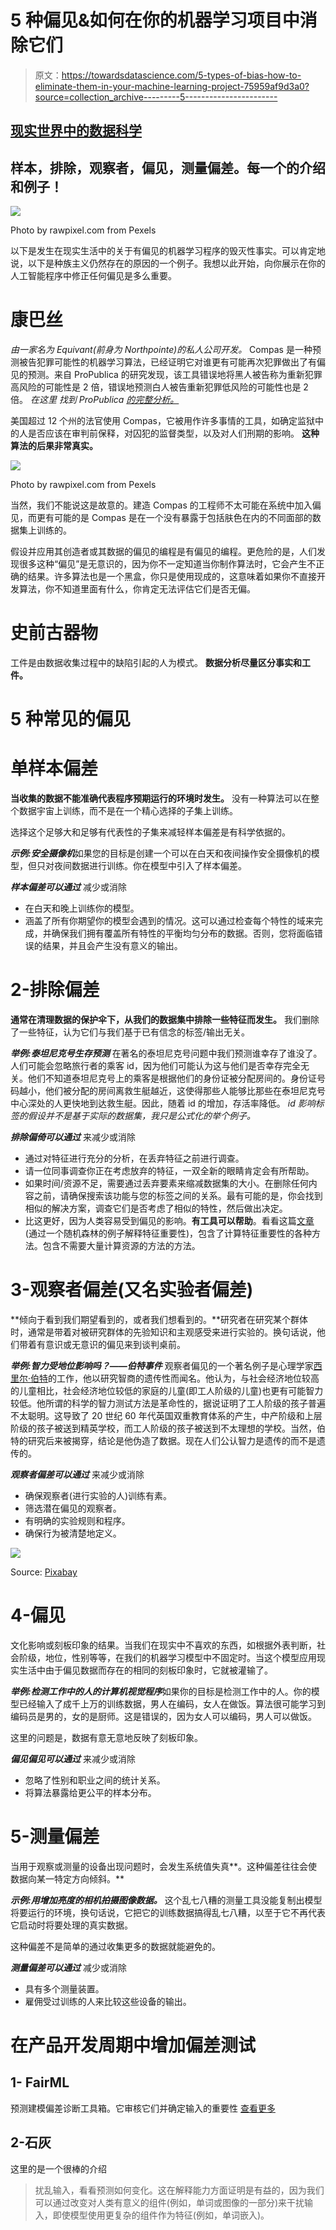 # 5 种偏见&如何在你的机器学习项目中消除它们

> 原文：<https://towardsdatascience.com/5-types-of-bias-how-to-eliminate-them-in-your-machine-learning-project-75959af9d3a0?source=collection_archive---------5----------------------->

## [**现实世界中的数据科学**](https://medium.com/towards-data-science/data-science-in-the-real-world/home)

## 样本，排除，观察者，偏见，测量偏差。每一个的介绍和例子！

![](img/be5681c27189075268674669969c96a2.png)

Photo by rawpixel.com from Pexels

以下是发生在现实生活中的关于有偏见的机器学习程序的毁灭性事实。可以肯定地说，以下是种族主义仍然存在的原因的一个例子。我想以此开始，向你展示在你的人工智能程序中修正任何偏见是多么重要。

# 康巴丝

*由一家名为 Equivant(前身为 Northpointe)的私人公司开发。* Compas 是一种预测被告犯罪可能性的机器学习算法，已经证明它对谁更有可能再次犯罪做出了有偏见的预测。来自 ProPublica 的研究发现，该工具错误地将黑人被告称为重新犯罪高风险的可能性是 2 倍，错误地预测白人被告重新犯罪低风险的可能性也是 2 倍。
*在这里* *找到 ProPublica* [*的完整分析。*](https://www.propublica.org/article/how-we-analyzed-the-compas-recidivism-algorithm)

美国超过 12 个州的法官使用 Compas，它被用作许多事情的工具，如确定监狱中的人是否应该在审判前保释，对囚犯的监督类型，以及对人们刑期的影响。
**这种算法的后果非常真实。**

![](img/030ab0b7e0199531be50a9567309c37f.png)

Photo by rawpixel.com from Pexels

当然，我们不能说这是故意的。建造 Compas 的工程师不太可能在系统中加入偏见，而更有可能的是 Compas 是在一个没有暴露于包括肤色在内的不同面部的数据集上训练的。

假设并应用其创造者或其数据的偏见的编程是有偏见的编程。更危险的是，人们发现很多这种“偏见”是无意识的，因为你不一定知道当你制作算法时，它会产生不正确的结果。许多算法也是一个黑盒，你只是使用现成的，这意味着如果你不直接开发算法，你不知道里面有什么，你肯定无法评估它们是否无偏。

# 史前古器物

工件是由数据收集过程中的缺陷引起的人为模式。
**数据分析尽量区分事实和工件。**

# 5 种常见的偏见

# 单样本偏差

**当收集的数据不能准确代表程序预期运行的环境时发生。**
没有一种算法可以在整个数据宇宙上训练，而不是在一个精心选择的子集上训练。

选择这个足够大和足够有代表性的子集来减轻样本偏差是有科学依据的。

***示例:安全摄像机***如果您的目标是创建一个可以在白天和夜间操作安全摄像机的模型，但只对夜间数据进行训练。你在模型中引入了样本偏差。

***样本偏差可以通过*** 减少或消除

*   在白天和晚上训练你的模型。
*   涵盖了所有你期望你的模型会遇到的情况。这可以通过检查每个特性的域来完成，并确保我们拥有覆盖所有特性的平衡均匀分布的数据。否则，您将面临错误的结果，并且会产生没有意义的输出。

# 2-排除偏差

**通常在清理数据的保护伞下，从我们的数据集中排除一些特征而发生。** 我们删除了一些特征，认为它们与我们基于已有信念的标签/输出无关。

***举例:泰坦尼克号生存预测*** 在著名的泰坦尼克号问题中我们预测谁幸存了谁没了。人们可能会忽略旅行者的乘客 id，因为他们可能认为这与他们是否幸存完全无关。他们不知道泰坦尼克号上的乘客是根据他们的身份证被分配房间的。身份证号码越小，他们被分配的房间离救生艇越近，这使得那些人能够比那些在泰坦尼克号中心深处的人更快地到达救生艇。因此，随着 id 的增加，存活率降低。
*id 影响标签的假设并不是基于实际的数据集，我只是公式化的举个例子。*

***排除偏倚可以通过*** 来减少或消除

*   通过对特征进行充分的分析，在丢弃特征之前进行调查。
*   请一位同事调查你正在考虑放弃的特征，一双全新的眼睛肯定会有所帮助。
*   如果时间/资源不足，需要通过丢弃要素来缩减数据集的大小。在删除任何内容之前，请确保搜索该功能与您的标签之间的关系。最有可能的是，你会找到相似的解决方案，调查它们是否考虑了相似的特性，然后做出决定。
*   比这更好，因为人类容易受到偏见的影响。**有工具可以帮助**。看看这篇[文章](/explaining-feature-importance-by-example-of-a-random-forest-d9166011959e)(通过一个随机森林的例子解释特征重要性)，包含了计算特征重要性的各种方法。包含不需要大量计算资源的方法的方法。

# 3-观察者偏差(又名实验者偏差)

**倾向于看到我们期望看到的，或者我们想看到的。**研究者在研究某个群体时，通常是带着对被研究群体的先验知识和主观感受来进行实验的。换句话说，他们带着有意识或无意识的偏见来到谈判桌前。

***举例:智力受地位影响吗？——伯特事件*** 观察者偏见的一个著名例子是心理学家[西里尔·伯特](https://en.wikipedia.org/wiki/Cyril_Burt)的工作，他以研究智商的遗传性而闻名。他认为，与社会经济地位较高的儿童相比，社会经济地位较低的家庭的儿童(即工人阶级的儿童)也更有可能智力较低。他所谓的科学的智力测试方法是革命性的，据说证明了工人阶级的孩子普遍不太聪明。这导致了 20 世纪 60 年代英国双重教育体系的产生，中产阶级和上层阶级的孩子被送到精英学校，而工人阶级的孩子被送到不太理想的学校。当然，伯特的研究后来被揭穿，结论是他伪造了数据。现在人们公认智力是遗传的而不是遗传的。

***观察者偏差可以通过*** 来减少或消除

*   确保观察者(进行实验的人)训练有素。
*   筛选潜在偏见的观察者。
*   有明确的实验规则和程序。
*   确保行为被清楚地定义。

![](img/12c2a8ce61a83f54fe62e6377b862a2e.png)

Source: [Pixabay](http://pixabay.com)

# 4-偏见

文化影响或刻板印象的结果。当我们在现实中不喜欢的东西，如根据外表判断，社会阶级，地位，性别等等，在我们的机器学习模型中不固定时。当这个模型应用现实生活中由于偏见数据而存在的相同的刻板印象时，它就被灌输了。

***举例:检测工作中的人的计算机视觉程序***如果你的目标是检测工作中的人。你的模型已经输入了成千上万的训练数据，男人在编码，女人在做饭。算法很可能学习到编码员是男的，女的是厨师。这是错误的，因为女人可以编码，男人可以做饭。

这里的问题是，数据有意无意地反映了刻板印象。

***偏见偏见可以通过*** 来减少或消除

*   忽略了性别和职业之间的统计关系。
*   将算法暴露给更公平的样本分布。

# 5-测量偏差

当用于观察或测量的设备出现问题时，会发生系统值失真**。这种偏差往往会使数据向某一特定方向倾斜。**

***示例:用增加亮度的相机拍摄图像数据。*** 这个乱七八糟的测量工具没能复制出模型将要运行的环境，换句话说，它把它的训练数据搞得乱七八糟，以至于它不再代表它启动时将要处理的真实数据。

这种偏差不是简单的通过收集更多的数据就能避免的。

***测量偏差可以通过*** 减少或消除

*   具有多个测量装置。
*   雇佣受过训练的人来比较这些设备的输出。

# 在产品开发周期中增加偏差测试

## 1- FairML

预测建模偏差诊断工具箱。它审核它们并确定输入的重要性
[查看更多](https://dspace.mit.edu/handle/1721.1/108212)

## 2-石灰

这里的是一个很棒的介绍

> 扰乱输入，看看预测如何变化。这在解释能力方面证明是有益的，因为我们可以通过改变对人类有意义的组件(例如，单词或图像的一部分)来干扰输入，即使模型使用更复杂的组件作为特征(例如，单词嵌入)。